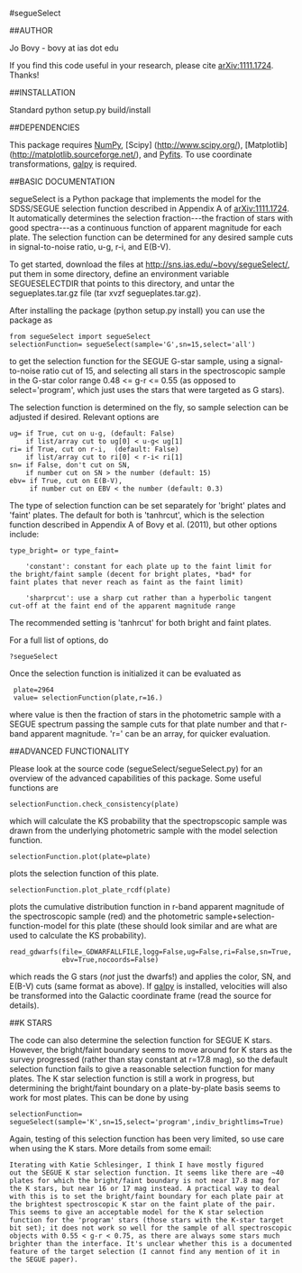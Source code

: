 #segueSelect

##AUTHOR

Jo Bovy - bovy at ias dot edu

If you find this code useful in your research, please cite
[arXiv:1111.1724](http://arxiv.org/abs/1111.1724). Thanks!


##INSTALLATION

Standard python setup.py build/install


##DEPENDENCIES

This package requires [NumPy](http://numpy.scipy.org/), [Scipy] (http://www.scipy.org/), [Matplotlib] (http://matplotlib.sourceforge.net/), and [Pyfits](http://www.stsci.edu/resources/software_hardware/pyfits). To use coordinate transformations, [galpy](https://github.com/jobovy/galpy) is required.


##BASIC DOCUMENTATION

segueSelect is a Python package that implements the model for the
SDSS/SEGUE selection function described in Appendix A of
[arXiv:1111.1724](http://arxiv.org/abs/1111.1724). It automatically
determines the selection fraction---the fraction of stars with good
spectra---as a continuous function of apparent magnitude for each
plate. The selection function can be determined for any desired sample
cuts in signal-to-noise ratio, u-g, r-i, and E(B-V).

To get started, download the files at
http://sns.ias.edu/~bovy/segueSelect/, put them in some directory,
define an environment variable SEGUESELECTDIR that points to this
directory, and untar the segueplates.tar.gz file (tar xvzf
segueplates.tar.gz).


After installing the package (python setup.py install) you can use the
package as

	from segueSelect import segueSelect
	selectionFunction= segueSelect(sample='G',sn=15,select='all')

to get the selection function for the SEGUE G-star sample, using a
signal-to-noise ratio cut of 15, and selecting all stars in the
spectroscopic sample in the G-star color range 0.48 <= g-r <= 0.55
(as opposed to select='program', which just uses the stars that were
targeted as G stars).

The selection function is determined on the fly, so sample selection
can be adjusted if desired. Relevant options are

    ug= if True, cut on u-g, (default: False)
    	if list/array cut to ug[0] < u-g< ug[1]
    ri= if True, cut on r-i,  (default: False)
    	if list/array cut to ri[0] < r-i< ri[1]
    sn= if False, don't cut on SN, 
    	if number cut on SN > the number (default: 15)
    ebv= if True, cut on E(B-V), 
    	 if number cut on EBV < the number (default: 0.3)

The type of selection function can be set separately for 'bright'
plates and 'faint' plates. The default for both is 'tanhrcut', which
is the selection function described in Appendix A of Bovy et
al. (2011), but other options include:

    type_bright= or type_faint=
    
        'constant': constant for each plate up to the faint limit for
	the bright/faint sample (decent for bright plates, *bad* for
	faint plates that never reach as faint as the faint limit)

        'sharprcut': use a sharp cut rather than a hyperbolic tangent
	cut-off at the faint end of the apparent magnitude range

The recommended setting is 'tanhrcut' for both bright and faint plates.

For a full list of options, do

    ?segueSelect

Once the selection function is initialized it can be evaluated as

     plate=2964
     value= selectionFunction(plate,r=16.)

where value is then the fraction of stars in the photometric sample
with a SEGUE spectrum passing the sample cuts for that plate number
and that r-band apparent magnitude. 'r=' can be an array, for quicker
evaluation.


##ADVANCED FUNCTIONALITY

Please look at the source code (segueSelect/segueSelect.py) for an
overview of the advanced capabilities of this package. Some useful
functions are


    selectionFunction.check_consistency(plate)

which will calculate the KS probability that the spectropscopic sample
was drawn from the underlying photometric sample with the model
selection function.


    selectionFunction.plot(plate=plate)

plots the selection function of this plate.


    selectionFunction.plot_plate_rcdf(plate)

plots the cumulative distribution function in r-band apparent
magnitude of the spectroscopic sample (red) and the photometric
sample+selection-function-model for this plate (these should look
similar and are what are used to calculate the KS probability).


    read_gdwarfs(file=_GDWARFALLFILE,logg=False,ug=False,ri=False,sn=True,
                 ebv=True,nocoords=False)

which reads the G stars (*not* just the dwarfs!) and applies the
color, SN, and E(B-V) cuts (same format as above). If
[galpy](https://github.com/jobovy/galpy) is installed, velocities will
also be transformed into the Galactic coordinate frame (read the
source for details).


##K STARS

The code can also determine the selection function for SEGUE K
stars. However, the bright/faint boundary seems to move around for K
stars as the survey progressed (rather than stay constant at r=17.8
mag), so the default selection function fails to give a reasonable
selection function for many plates. The K star selection function is
still a work in progress, but determining the bright/faint boundary on
a plate-by-plate basis seems to work for most plates. This can be done
by using

    selectionFunction= segueSelect(sample='K',sn=15,select='program',indiv_brightlims=True)

Again, testing of this selection function has been very limited, so
use care when using the K stars. More details from some email:

    Iterating with Katie Schlesinger, I think I have mostly figured
    out the SEGUE K star selection function. It seems like there are ~40
    plates for which the bright/faint boundary is not near 17.8 mag for
    the K stars, but near 16 or 17 mag instead. A practical way to deal
    with this is to set the bright/faint boundary for each plate pair at
    the brightest spectroscopic K star on the faint plate of the pair.
    This seems to give an acceptable model for the K star selection
    function for the 'program' stars (those stars with the K-star target
    bit set); it does not work so well for the sample of all spectroscopic
    objects with 0.55 < g-r < 0.75, as there are always some stars much
    brighter than the interface. It's unclear whether this is a documented
    feature of the target selection (I cannot find any mention of it in
    the SEGUE paper).
